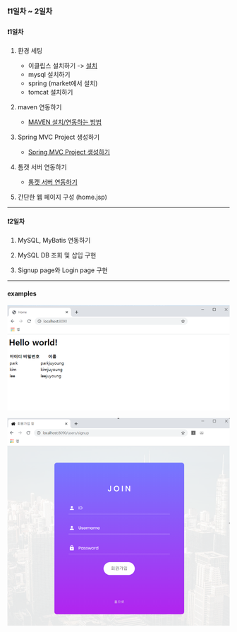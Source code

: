 ### ❗1일차 ~ 2일차

#### ❗1일차

1. 환경 세팅
    - 이클립스 설치하기 -> [설치](https://www.notion.so/1-JAVA-018d0f3a62a443aaa09b5c37832cdc69)
    - mysql 설치하기
    - spring (market에서 설치)
    - tomcat 설치하기

2. maven 연동하기
    - [MAVEN 설치/연동하는 방법](https://www.notion.so/2-Maven-6b1c937c88d640969960bcf5b03e091a)

3. Spring MVC Project 생성하기
    - [Spring MVC Project 생성하기]()

4. 톰캣 서버 연동하기
    - [톰캣 서버 연동하기]()

5. 간단한 웹 페이지 구성 (home.jsp)

-------------
#### ❗2일차

1. MySQL, MyBatis 연동하기

2. MySQL DB 조회 및 삽입 구현

3. Signup page와 Login page 구현

------

#### **examples**
![mysql_Test](images/image1.png)<br>

![mysql_Test](images/image2.png)